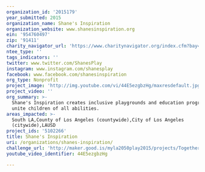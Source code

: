 ```yaml
---
organization_id: '2015179'
year_submitted: 2015
organization_name: Shane's Inspiration
organization_website: www.shanesinspiration.org
ein: '954760497'
zip: '91411'
charity_navigator_url: 'https://www.charitynavigator.org/index.cfm?bay=search.profile&ein=954760497'
ntee_type: ''
tags_indicators: ''
twitter: www.twitter.com/ShanesPlay
instagram: www.instagram.com/shanesplay
facebook: www.facebook.com/shanesinspiration
org_type: Nonprofit
project_image: 'http://img.youtube.com/vi/44E5ezgbzHg/maxresdefault.jpg'
project_video: ''
org_summary: >-
  Shane's Inspiration creates inclusive playgrounds and education programs that
  unite children of all abilities.
areas_impacted: >-
  South LA,County of Los Angeles (countywide),City of Los Angeles
  (citywide),LAUSD
project_ids: '5102266'
title: Shane's Inspiration
uri: /organizations/shanes-inspiration/
challenge_url: 'http://maker.good.is/myla2050play2015/projects/TogetherWePlayLA.html'
youtube_video_identifier: 44E5ezgbzHg

---
```

